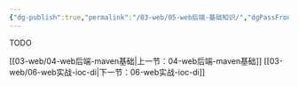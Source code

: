 ```yaml
---
{"dg-publish":true,"permalink":"/03-web/05-web后端-基础知识/","dgPassFrontmatter":true}
---
```




TODO

[[03-web/04-web后端-maven基础\|上一节：04-web后端-maven基础]]
[[03-web/06-web实战-ioc-di\|下一节：06-web实战-ioc-di]]
